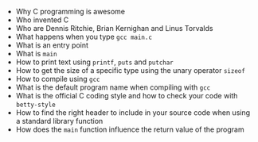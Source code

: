 <ul>
  <li>Why C programming is awesome </li>
  <li>Who invented C</li>
  <li>Who are Dennis Ritchie, Brian Kernighan and Linus Torvalds</li>
  <li>What happens when you type <code>gcc main.c</code></li>
  <li>What is an entry point</li>
  <li>What is <code>main</code></li>
  <li>How to print text using <code>printf</code>, <code>puts</code> and <code>putchar</code></li>
  <li>How to get the size of a specific type using the unary operator <code>sizeof</code></li>
  <li>How to compile using <code>gcc</code></li>
  <li>What is the default program name when compiling with <code>gcc</code></li>
  <li>What is the official C coding style and how to check your code with <code>betty-style</code></li>
  <li>How to find the right header to include in your source code when using a standard library function</li>
  <li>How does the <code>main</code> function influence the return value of the program</li>
</ul>
